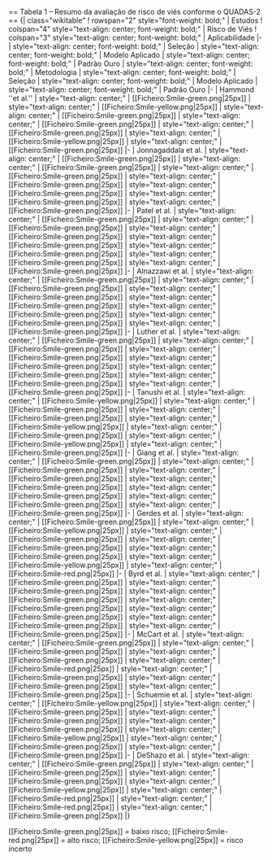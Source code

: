 == Tabela 1 – Resumo da avaliação de risco de viés conforme o QUADAS-2 ==
{| class="wikitable"
! rowspan="2" style="font-weight: bold;" | Estudos
! colspan="4" style="text-align: center; font-weight: bold;" | Risco de Viés
! colspan="3" style="text-align: center; font-weight: bold;" | Aplicabilidade
|-
| style="text-align: center; font-weight: bold;" | Seleção
| style="text-align: center; font-weight: bold;" | Modelo Aplicado
| style="text-align: center; font-weight: bold;" | Padrão Ouro
| style="text-align: center; font-weight: bold;" | Metodologia
| style="text-align: center; font-weight: bold;" | Seleção
| style="text-align: center; font-weight: bold;" | Modelo Aplicado
| style="text-align: center; font-weight: bold;" | Padrão Ouro
|-
| Hammond ''et al.''<ref name="ref11"/>
| style="text-align: center;" | [[Ficheiro:Smile-green.png|25px]]
| style="text-align: center;" | [[Ficheiro:Smile-yellow.png|25px]]
| style="text-align: center;" | [[Ficheiro:Smile-green.png|25px]]
| style="text-align: center;" | [[Ficheiro:Smile-green.png|25px]]
| style="text-align: center;" | [[Ficheiro:Smile-green.png|25px]]
| style="text-align: center;" | [[Ficheiro:Smile-yellow.png|25px]]
| style="text-align: center;" | [[Ficheiro:Smile-green.png|25px]]
|-
| Jonnagaddala et al.<ref name="ref5"/>
| style="text-align: center;" | [[Ficheiro:Smile-green.png|25px]]
| style="text-align: center;" | [[Ficheiro:Smile-green.png|25px]]
| style="text-align: center;" | [[Ficheiro:Smile-green.png|25px]]
| style="text-align: center;" | [[Ficheiro:Smile-green.png|25px]]
| style="text-align: center;" | [[Ficheiro:Smile-green.png|25px]]
| style="text-align: center;" | [[Ficheiro:Smile-green.png|25px]]
| style="text-align: center;" | [[Ficheiro:Smile-green.png|25px]]
|-
| Patel et al.<ref name="ref6"/>
| style="text-align: center;" | [[Ficheiro:Smile-green.png|25px]]
| style="text-align: center;" | [[Ficheiro:Smile-green.png|25px]]
| style="text-align: center;" | [[Ficheiro:Smile-green.png|25px]]
| style="text-align: center;" | [[Ficheiro:Smile-green.png|25px]]
| style="text-align: center;" | [[Ficheiro:Smile-green.png|25px]]
| style="text-align: center;" | [[Ficheiro:Smile-green.png|25px]]
| style="text-align: center;" | [[Ficheiro:Smile-green.png|25px]]
|-
| Alnazzawi et al.<ref name="ref2"/>
| style="text-align: center;" | [[Ficheiro:Smile-green.png|25px]]
| style="text-align: center;" | [[Ficheiro:Smile-green.png|25px]]
| style="text-align: center;" | [[Ficheiro:Smile-green.png|25px]]
| style="text-align: center;" | [[Ficheiro:Smile-green.png|25px]]
| style="text-align: center;" | [[Ficheiro:Smile-green.png|25px]]
| style="text-align: center;" | [[Ficheiro:Smile-green.png|25px]]
| style="text-align: center;" | [[Ficheiro:Smile-green.png|25px]]
|-
| Luther et al.<ref name="ref9"/>
| style="text-align: center;" | [[Ficheiro:Smile-green.png|25px]]
| style="text-align: center;" | [[Ficheiro:Smile-green.png|25px]]
| style="text-align: center;" | [[Ficheiro:Smile-green.png|25px]]
| style="text-align: center;" | [[Ficheiro:Smile-green.png|25px]]
| style="text-align: center;" | [[Ficheiro:Smile-green.png|25px]]
| style="text-align: center;" | [[Ficheiro:Smile-green.png|25px]]
| style="text-align: center;" | [[Ficheiro:Smile-green.png|25px]]
|-
| Tanushi et al.<ref name="ref16"/>
| style="text-align: center;" | [[Ficheiro:Smile-yellow.png|25px]]
| style="text-align: center;" | [[Ficheiro:Smile-green.png|25px]]
| style="text-align: center;" | [[Ficheiro:Smile-green.png|25px]]
| style="text-align: center;" | [[Ficheiro:Smile-yellow.png|25px]]
| style="text-align: center;" | [[Ficheiro:Smile-green.png|25px]]
| style="text-align: center;" | [[Ficheiro:Smile-yellow.png|25px]]
| style="text-align: center;" | [[Ficheiro:Smile-green.png|25px]]
|-
| Giang et al.<ref name="ref4"/>
| style="text-align: center;" | [[Ficheiro:Smile-green.png|25px]]
| style="text-align: center;" | [[Ficheiro:Smile-green.png|25px]]
| style="text-align: center;" | [[Ficheiro:Smile-green.png|25px]]
| style="text-align: center;" | [[Ficheiro:Smile-green.png|25px]]
| style="text-align: center;" | [[Ficheiro:Smile-green.png|25px]]
| style="text-align: center;" | [[Ficheiro:Smile-green.png|25px]]
| style="text-align: center;" | [[Ficheiro:Smile-green.png|25px]]
|-
| Gerdes et al.<ref name="ref12"/>
| style="text-align: center;" | [[Ficheiro:Smile-green.png|25px]]
| style="text-align: center;" | [[Ficheiro:Smile-yellow.png|25px]]
| style="text-align: center;" | [[Ficheiro:Smile-green.png|25px]]
| style="text-align: center;" | [[Ficheiro:Smile-green.png|25px]]
| style="text-align: center;" | [[Ficheiro:Smile-green.png|25px]]
| style="text-align: center;" | [[Ficheiro:Smile-yellow.png|25px]]
| style="text-align: center;" | [[Ficheiro:Smile-red.png|25px]]
|-
| Byrd et al.<ref name="ref3"/>
| style="text-align: center;" | [[Ficheiro:Smile-green.png|25px]]
| style="text-align: center;" | [[Ficheiro:Smile-green.png|25px]]
| style="text-align: center;" | [[Ficheiro:Smile-green.png|25px]]
| style="text-align: center;" | [[Ficheiro:Smile-green.png|25px]]
| style="text-align: center;" | [[Ficheiro:Smile-green.png|25px]]
| style="text-align: center;" | [[Ficheiro:Smile-green.png|25px]]
| style="text-align: center;" | [[Ficheiro:Smile-green.png|25px]]
|-
| McCart et al.<ref name="ref10"/>
| style="text-align: center;" | [[Ficheiro:Smile-green.png|25px]]
| style="text-align: center;" | [[Ficheiro:Smile-green.png|25px]]
| style="text-align: center;" | [[Ficheiro:Smile-green.png|25px]]
| style="text-align: center;" | [[Ficheiro:Smile-red.png|25px]]
| style="text-align: center;" | [[Ficheiro:Smile-green.png|25px]]
| style="text-align: center;" | [[Ficheiro:Smile-green.png|25px]]
| style="text-align: center;" | [[Ficheiro:Smile-green.png|25px]]
|-
| Schuemie et al.<ref name="ref8"/>
| style="text-align: center;" | [[Ficheiro:Smile-yellow.png|25px]]
| style="text-align: center;" | [[Ficheiro:Smile-green.png|25px]]
| style="text-align: center;" | [[Ficheiro:Smile-green.png|25px]]
| style="text-align: center;" | [[Ficheiro:Smile-green.png|25px]]
| style="text-align: center;" | [[Ficheiro:Smile-yellow.png|25px]]
| style="text-align: center;" | [[Ficheiro:Smile-green.png|25px]]
| style="text-align: center;" | [[Ficheiro:Smile-green.png|25px]]
|-
| DeShazo et al.<ref name="ref13"/>
| style="text-align: center;" | [[Ficheiro:Smile-green.png|25px]]
| style="text-align: center;" | [[Ficheiro:Smile-green.png|25px]]
| style="text-align: center;" | [[Ficheiro:Smile-green.png|25px]]
| style="text-align: center;" | [[Ficheiro:Smile-yellow.png|25px]]
| style="text-align: center;" | [[Ficheiro:Smile-red.png|25px]]
| style="text-align: center;" | [[Ficheiro:Smile-red.png|25px]]
| style="text-align: center;" | [[Ficheiro:Smile-green.png|25px]]
|}

[[Ficheiro:Smile-green.png|25px]] = baixo risco; [[Ficheiro:Smile-red.png|25px]] = alto risco; [[Ficheiro:Smile-yellow.png|25px]] = risco incerto
